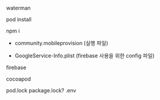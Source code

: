 waterman

pod install

npm i

- community.mobileprovision (실행 파일)

- GoogleService-Info.plist (firebase 사용을 위한 config 파일)

firebase

cocoapod


pod.lock
package.lock?
.env
<!--stackedit_data:
eyJoaXN0b3J5IjpbLTg2NzQ5MDcwOV19
-->